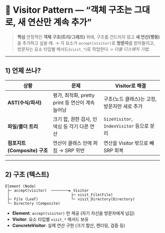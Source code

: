 # 🧭 Visitor Pattern — “객체 구조는 그대로, **새 연산**만 계속 추가”

> **핵심**
> 안정적인 **객체 구조(트리/그래프)** 위에, 구조를 건드리지 않고 **새 연산(행동)** 을 추가하고 싶을 때.
> → 각 요소가 `accept(visitor)`로 **방문자**를 받아들이고, 방문자는 요소 타입별 메서드(`visit_*`)로 작업한다.
> *= 더블 디스패치 기법.*

---

## 1) 언제 쓰나?

| 상황                     | 문제                                 | Visitor로 해결                          |
| ---------------------- | ---------------------------------- | ------------------------------------ |
| **AST(수식/파서)**         | 평가, 최적화, pretty print 등 연산이 계속 늘어남 | 구조(노드 클래스)는 고정, 방문자만 새로 추가           |
| **파일/폴더 트리**           | 크기 합, 권한 검사, 인덱싱 등 각기 다른 연산        | `SizeVisitor`, `IndexVisitor` 등으로 분리 |
| **컴포지트(Composite) 구조** | 연산이 클래스 안에 퍼짐 → SRP 위반             | 연산을 Visitor 밖으로 빼 SRP 회복             |

---

## 2) 구조 (텍스트)

```
Element (Node)
 ├─ accept(visitor)  ────────► Visitor
 │                            ├─ visit_File(File)
 ├─ File (Leaf)               └─ visit_Directory(Directory)
 └─ Directory (Composite)
```

* **Element**: `accept(visitor)` 만 제공 (자기 자신을 방문자에게 넘김)
* **Visitor**: 요소 타입별 `visit_*` 메서드 보유
* **ConcreteVisitor**: 실제 연산 구현 (크기 합산, 렌더링, 검증 등)

